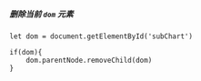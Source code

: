 ##### 删除当前 `dom` 元素

```
let dom = document.getElementById('subChart')

if(dom){
	dom.parentNode.removeChild(dom)
}
```

